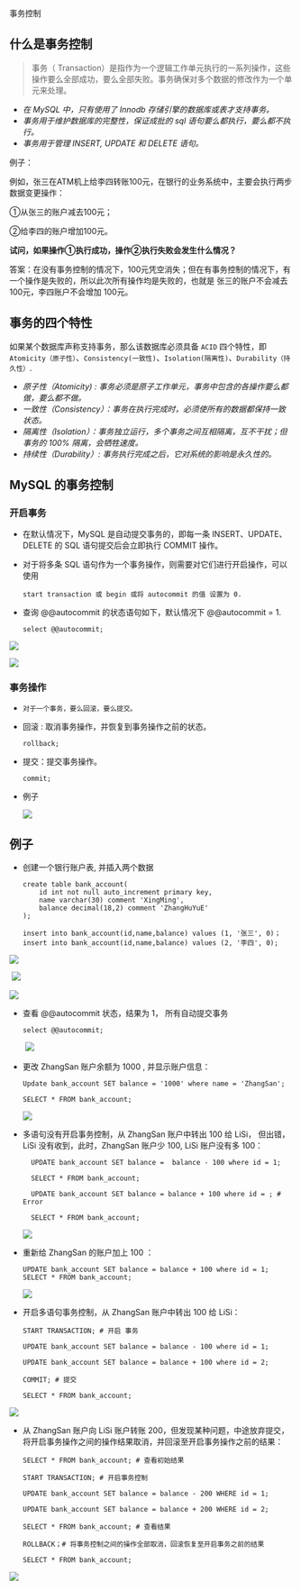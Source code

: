 事务控制

## 什么是事务控制

> 事务（ Transaction）是指作为一个逻辑工作单元执行的一系列操作，这些操作要么全部成功，要么全部失败。事务确保对多个数据的修改作为一个单元来处理。

- *在 MySQL 中，只有使用了 Innodb 存储引擎的数据库或表才支持事务。*
- *事务用于维护数据库的完整性，保证成批的 sql 语句要么都执行，要么都不执行。*
- *事务用于管理 INSERT, UPDATE 和 DELETE 语句。*

例子：

例如，张三在ATM机上给李四转账100元，在银行的业务系统中，主要会执行两步数据变更操作：

①从张三的账户减去100元；

②给李四的账户增加100元。

**试问，如果操作①执行成功，操作②执行失败会发生什么情况？**

答案：在没有事务控制的情况下，100元凭空消失；但在有事务控制的情况下，有一个操作是失败的，所以此次所有操作均是失败的，也就是 张三的账户不会减去 100元，李四账户不会增加 100元。

## 事务的四个特性

如果某个数据库声称支持事务，那么该数据库必须具备 `ACID` 四个特性，即 `Atomicity（原子性）`、`Consistency(一致性)`、`Isolation(隔离性)`、`Durability（持久性）`.

- *原子性（Atomicity) : 事务必须是原子工作单元，事务中包含的各操作要么都做，要么都不做。*
- *一致性（Consistency）：事务在执行完成时，必须使所有的数据都保持一致状态。*
- *隔离性（Isolation）：事务独立运行，多个事务之间互相隔离，互不干扰；但事务的 100% 隔离，会牺牲速度。*
- *持续性（Durability）: 事务执行完成之后，它对系统的影响是永久性的。*

## MySQL 的事务控制

### 开启事务

- 在默认情况下，MySQL 是自动提交事务的，即每一条 INSERT、UPDATE、DELETE 的 SQL 语句提交后会立即执行 COMMIT 操作。

- 对于将多条 SQL 语句作为一个事务操作，则需要对它们进行开启操作，可以使用 

  ```mysql
  start transaction 或 begin 或将 autocommit 的值 设置为 0.
  ```

- 查询 @@autocommit 的状态语句如下，默认情况下 @@autocommit = 1.

  ```mysql
  select @@autocommit;
  ```

  

![](Resources/00.jpg)

![](Resources/01.jpg)

### 事务操作

- `对于一个事务，要么回滚，要么提交。`

- 回滚 : 取消事务操作，并恢复到事务操作之前的状态。

  ```mysql
  rollback;
  ```

  

- 提交：提交事务操作。

  ```mysql
  commit;
  ```



- 例子

  ![](Resources/02.jpg)

## 例子

- 创建一个银行账户表, 并插入两个数据

  ```mysql
  create table bank_account(
      id int not null auto_increment primary key,
      name varchar(30) comment 'XingMing',
      balance decimal(18,2) comment 'ZhangHuYuE'
  );
  
  insert into bank_account(id,name,balance) values (1, '张三', 0)；
  insert into bank_account(id,name,balance) values (2, '李四', 0);
  ```

  

![](Resources/03.jpg)

​	![](Resources/04.jpg)

![](Resources/06.jpg)

- 查看  @@autocommit 状态，结果为 1， 所有自动提交事务

  ```mysql
  select @@autocommit;
  ```

   
  
  ​	![](Resources/05.jpg)
  
- 更改 ZhangSan 账户余额为 1000 , 并显示账户信息：

  ```mysql
  Update bank_account SET balance = '1000' where name = 'ZhangSan';
  
  SELECT * FROM bank_account;
  ```

  ![](Resources/07.jpg)

- 多语句没有开启事务控制，从 ZhangSan 账户中转出 100 给 LiSi， 但出错， LiSi 没有收到，此时，ZhangSan 账户少 100, LiSi 账户没有多 100：

  ```mysql
    UPDATE bank_account SET balance =  balance - 100 where id = 1;
    
    SELECT * FROM bank_account;
    
    UPDATE bank_account SET balance = balance + 100 where id = ; # Error
    
    SELECT * FROM bank_account;
  ```

  ![](Resources/08.jpg)

- 重新给 ZhangSan 的账户加上 100 ：

  ```mysql
  UPDATE bank_account SET balance = balance + 100 where id = 1;
  SELECT * FROM bank_account;
  ```

  

  ![](Resources/09.jpg)

- 开启多语句事务控制，从 ZhangSan 账户中转出 100 给 LiSi：

  ```mysql
  START TRANSACTION; # 开启 事务
  
  UPDATE bank_account SET balance = balance - 100 where id = 1;
  
  UPDATE bank_account SET balance = balance + 100 where id = 2;
  
  COMMIT; # 提交
  
  SELECT * FROM bank_account;
  ```

  

![](Resources/10.jpg)

- 从 ZhangSan 账户向 LiSi 账户转账 200，但发现某种问题，中途放弃提交，将开启事务操作之间的操作结果取消，并回滚至开启事务操作之前的结果：

  ```mysql
  SELECT * FROM bank_account; # 查看初始结果
  
  START TRANSACTION; # 开启事务控制
  
  UPDATE bank_account SET balance = balance - 200 WHERE id = 1;
  
  UPDATE bank_account SET balance = balance + 200 WHERE id = 2;
  
  SELECT * FROM bank_account; # 查看结果
  
  ROLLBACK；# 将事务控制之间的操作全部取消，回滚恢复至开启事务之前的结果
  
  SELECT * FROM bank_account;
  ```

  

![](Resources/11.jpg)